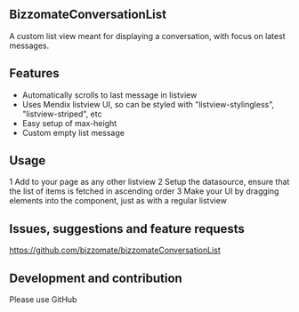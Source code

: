 ## BizzomateConversationList
A custom list view meant for displaying a conversation, with focus on latest messages.

## Features
- Automatically scrolls to last message in listview
- Uses Mendix listview UI, so can be styled with "listview-stylingless", "listview-striped", etc
- Easy setup of max-height
- Custom empty list message

## Usage
1 Add to your page as any other listview
2 Setup the datasource, ensure that the list of items is fetched in ascending order
3 Make your UI by dragging elements into the component, just as with a regular listview

## Issues, suggestions and feature requests
https://github.com/bizzomate/bizzomateConversationList

## Development and contribution
Please use GitHub
